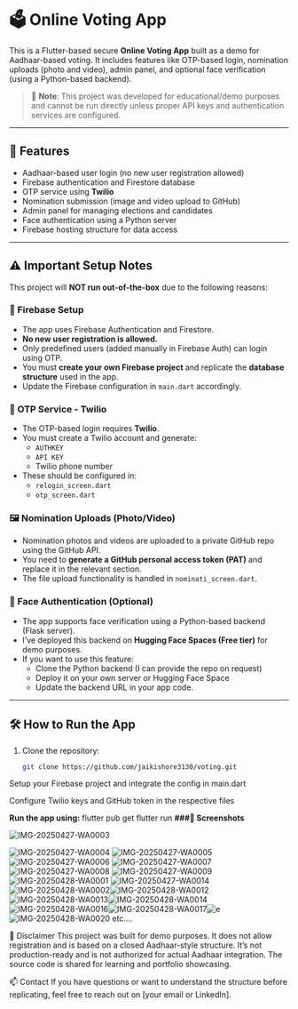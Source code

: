 # 🗳️ Online Voting App

This is a Flutter-based secure **Online Voting App** built as a demo for Aadhaar-based voting. It includes features like OTP-based login, nomination uploads (photo and video), admin panel, and optional face verification (using a Python-based backend).

> 🔐 **Note**: This project was developed for educational/demo purposes and cannot be run directly unless proper API keys and authentication services are configured.

---

## 🚀 Features

- Aadhaar-based user login (no new user registration allowed)
- Firebase authentication and Firestore database
- OTP service using **Twilio**
- Nomination submission (image and video upload to GitHub)
- Admin panel for managing elections and candidates
- Face authentication using a Python server
- Firebase hosting structure for data access

---

## ⚠️ Important Setup Notes

This project will **NOT run out-of-the-box** due to the following reasons:

### 🔑 Firebase Setup
- The app uses Firebase Authentication and Firestore.
- **No new user registration is allowed.**
- Only predefined users (added manually in Firebase Auth) can login using OTP.
- You must **create your own Firebase project** and replicate the **database structure** used in the app.
- Update the Firebase configuration in `main.dart` accordingly.

### 🔐 OTP Service - Twilio
- The OTP-based login requires **Twilio**.
- You must create a Twilio account and generate:
  - `AUTHKEY`
  - `API KEY`
  - Twilio phone number
- These should be configured in:
  - `relogin_screen.dart`
  - `otp_screen.dart`

### 🖼️ Nomination Uploads (Photo/Video)
- Nomination photos and videos are uploaded to a private GitHub repo using the GitHub API.
- You need to **generate a GitHub personal access token (PAT)** and replace it in the relevant section.
- The file upload functionality is handled in `nominati_screen.dart`.

### 🧠 Face Authentication (Optional)
- The app supports face verification using a Python-based backend (Flask server).
- I’ve deployed this backend on **Hugging Face Spaces (Free tier)** for demo purposes.
- If you want to use this feature:
  - Clone the Python backend (I can provide the repo on request)
  - Deploy it on your own server or Hugging Face Space
  - Update the backend URL in your app code.

---

## 🛠️ How to Run the App

1. Clone the repository:
   ```bash
   git clone https://github.com/jaikishore3130/voting.git
Setup your Firebase project and integrate the config in main.dart

Configure Twilio keys and GitHub token in the respective files

**Run the app using:**
  flutter pub get
  flutter run
**###📸 Screenshots**

![IMG-20250427-WA0003](https://github.com/user-attachments/assets/ea11d8f2-3aaf-4445-a6f6-4ab9e71e7d8c)

![IMG-20250427-WA0004](https://github.com/user-attachments/assets/6152de6a-4586-4b44-9412-687f9140f72d)
![IMG-20250427-WA0005](https://github.com/user-attachments/assets/de55360d-14a3-4c18-b05b-7162d4f6d448)
![IMG-20250427-WA0006](https://github.com/user-attachments/assets/495a1b29-ea64-4b52-9df7-398b0b7a550c)
![IMG-20250427-WA0007](https://github.com/user-attachments/assets/a7592d27-24a6-4b96-9d8e-31bb9ca07cd1)
![IMG-20250427-WA0008](https://github.com/user-attachments/assets/0d09bc9a-9c00-48de-b282-29c0101b5121)
![IMG-20250427-WA0009](https://github.com/user-attachments/assets/c5e780f9-1f57-4c27-9fc6-b79fdf230192)
![IMG-20250428-WA0001](https://github.com/user-attachments/assets/d430a828-b933-4604-a5f9-fee474b6f636)
![IMG-20250427-WA0014](https://github.com/user-attachments/assets/164b2cd4-1b13-4370-b354-7679b5136285)
![IMG-20250428-WA0002](https://github.com/user-attachments/assets/af54f4d6-3253-4df6-9787-535a51a9be52)![IMG-20250428-WA0012](https://github.com/user-attachments/assets/5fd2b0f0-5a90-45eb-ab50-716ec74b7d0b)![IMG-20250428-WA0013](https://github.com/user-attachments/assets/c8cf67cc-08d6-4f28-b389-49a98c67fd64)![IMG-20250428-WA0014](https://github.com/user-attachments/assets/c58dd983-89b2-4be5-95b3-ad267dda6d83)![IMG-20250428-WA0016](https://github.com/user-attachments/assets/6ec5afa3-b772-400c-826e-dd2adc77592e)![IMG-20250428-WA0017](https://github.com/user-attachments/assets/de704dae-1356-479e-a9ed-e533edc0b03a)![e](https://github.com/user-attachments/assets/1983bd5d-bce3-45c2-9ceb-72c2740a70ee)![IMG-20250428-WA0020](https://github.com/user-attachments/assets/bac1ef96-31bd-45f2-a111-d0a7a7411f17)
 etc....















🤝 Disclaimer
This project was built for demo purposes. It does not allow registration and is based on a closed Aadhaar-style structure. It’s not production-ready and is not authorized for actual Aadhaar integration. The source code is shared for learning and portfolio showcasing.

📫 Contact
If you have questions or want to understand the structure before replicating, feel free to reach out on [your email or LinkedIn].
